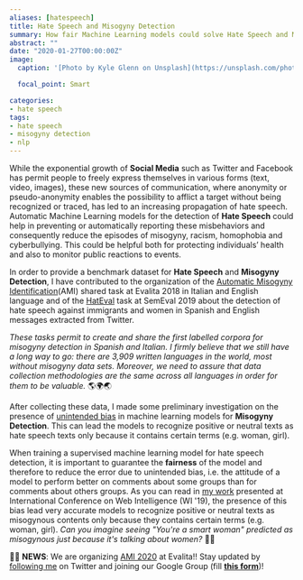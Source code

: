 ```yaml
---
aliases: [hatespeech]
title: Hate Speech and Misogyny Detection 
summary: How fair Machine Learning models could solve Hate Speech and Misogyny Detection?
abstract: ""
date: "2020-01-27T00:00:00Z"
image:
  caption: '[Photo by Kyle Glenn on Unsplash](https://unsplash.com/photos/kvIAk3J_A1c)'

  focal_point: Smart

categories:
- hate speech
tags:
- hate speech
- misogyny detection
- nlp
---
```




While the exponential growth of **Social Media** such as Twitter and Facebook has permit people to freely express themselves in various forms (text, video, images), these new sources of communication, where anonymity or pseudo-anonymity enables the possibility to afflict a target without being recognized or traced, has led to an increasing propagation of hate speech. Automatic Machine Learning models for the detection of **Hate Speech** could help in preventing or automatically reporting these misbehaviors and consequently reduce the episodes of misogyny, racism, homophobia and cyberbullying. This could be helpful both for protecting individuals’ health and also to monitor public reactions to events.

In order to provide a benchmark dataset for **Hate Speech** and **Misogyny Detection**, I have contributed to the organization of the [Automatic Misogyny Identification](https://amievalita2018.wordpress.com/)(AMI) shared task at Evalita 2018 in Italian and English language and of the [HatEval](https://competitions.codalab.org/competitions/19935) task at SemEval 2019 about the detection of hate speech against immigrants and women in Spanish and English messages extracted from Twitter. 

*These tasks permit to create and share the first labelled corpora for misogyny detection in Spanish and Italian. I firmly believe that we still have a long way to go: there are 3,909 written languages in the world, most without misogyny data sets. Moreover, we need to assure that data collection methodologies are the same across all languages in order for them to be valuable.* 🌎🌍🌏

After collecting these data, I made some preliminary investigation on the presence of [unintended bias](https://dl.acm.org/doi/10.1145/3350546.3352512) in machine learning models for **Misogyny Detection**. This can lead the models to recognize positive or neutral texts as hate speech texts only because it contains certain terms (e.g. woman, girl).

When training a supervised machine learning model for hate speech detection, it is important to guarantee the **fairness** of the model and therefore to reduce the error due to unintended bias, i.e. the attitude of a model to perform better on comments about some groups than for comments about others groups. 
As you can read in [my work](https://dl.acm.org/doi/10.1145/3350546.3352512) presented at International Conference on Web Intelligence (WI '19), the presence of this bias lead very accurate models to recognize positive or neutral texts as misogynous contents only because they contains certain terms (e.g. woman, girl). *Can you imagine seeing "You're a smart woman" predicted as misogynous just because it's talking about women?* 🤦‍♀️

📣📣 **NEWS**: We are organizing [AMI 2020](https://amievalita2020.github.io/) at Evalita!! Stay updated by [following me](https://twitter.com/debora_nozza) on Twitter and joining our Google Group (fill [**this form**](https://forms.gle/uFF3sAtMMqayiDiz9))!





